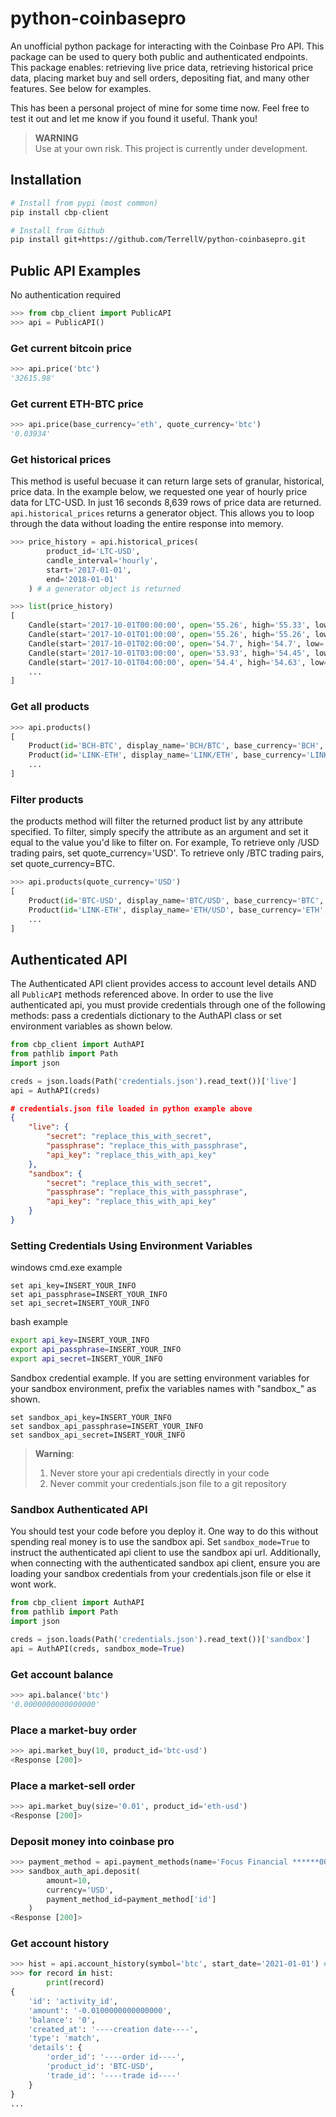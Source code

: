 # python-coinbasepro

An unofficial python package for interacting with the Coinbase Pro API. This package can be used to query both public and authenticated endpoints. This package enables: retrieving live price data, retrieving historical price data, placing market buy and sell orders, depositing fiat, and many other features. See below for examples.

This has been a personal project of mine for some time now. Feel free to test it out and
let me know if you found it useful. Thank you!

> **WARNING**</br>
>Use at your own risk. This project is currently under development.



## Installation

```python
# Install from pypi (most common)
pip install cbp-client
```

```bash
# Install from Github
pip install git+https://github.com/TerrellV/python-coinbasepro.git
```

## Public API Examples

No authentication required
```python
>>> from cbp_client import PublicAPI
>>> api = PublicAPI()
```

### Get current bitcoin price

```python
>>> api.price('btc')
'32615.98'
```

### Get current ETH-BTC price

```python
>>> api.price(base_currency='eth', quote_currency='btc')
'0.03934'
```

### Get historical prices

This method is useful becuase it can return large sets of granular, historical,
price data. In the example below, we requested one year of hourly price data
for LTC-USD. In just 16 seconds 8,639 rows of price data are returned.
`api.historical_prices` returns a generator object. This allows you to loop
through the data without loading the entire response into memory.

```python
>>> price_history = api.historical_prices(
        product_id='LTC-USD',
        candle_interval='hourly',
        start='2017-01-01',
        end='2018-01-01'
    ) # a generator object is returned

>>> list(price_history)
[
    Candle(start='2017-10-01T00:00:00', open='55.26', high='55.33', low='54.86', close='55.26', volume='18231.73237201'),
    Candle(start='2017-10-01T01:00:00', open='55.26', high='55.26', low='54.51', close='54.7', volume='19696.71425587'),
    Candle(start='2017-10-01T02:00:00', open='54.7', high='54.7', low='53.74', close='53.96', volume='20342.70035151'),
    Candle(start='2017-10-01T03:00:00', open='53.93', high='54.45', low='53.74', close='54.4', volume='7261.14770822'),
    Candle(start='2017-10-01T04:00:00', open='54.4', high='54.63', low='54.4', close='54.6', volume='4633.03379232'),
    ...
]
```

### Get all products

```python
>>> api.products()
[
    Product(id='BCH-BTC', display_name='BCH/BTC', base_currency='BCH', quote_currency='BTC', ...),
    Product(id='LINK-ETH', display_name='LINK/ETH', base_currency='LINK', quote_currency='ETH', ...),
    ...
]
```

### Filter products

the products method will filter the returned product list by any attribute specified. To filter, simply specify
the attribute as an argument and set it equal to the value you'd like to filter on. For example,
To retrieve only /USD trading pairs, set quote_currency='USD'. To retrieve only /BTC trading pairs, set quote_currency=BTC.

```python
>>> api.products(quote_currency='USD')
[
    Product(id='BTC-USD', display_name='BTC/USD', base_currency='BTC', quote_currency='USD', ...),
    Product(id='LINK-ETH', display_name='ETH/USD', base_currency='ETH', quote_currency='USD', ...),
    ...
]
```

## Authenticated API

The Authenticated API client provides access to account level details AND all `PublicAPI` methods referenced above. In order to use the live authenticated api, you must provide credentials through one of the following methods: pass a credentials dictionary to the AuthAPI class or set environment variables as shown below.

```python
from cbp_client import AuthAPI
from pathlib import Path
import json

creds = json.loads(Path('credentials.json').read_text())['live']
api = AuthAPI(creds)
```
```json
# credentials.json file loaded in python example above
{
    "live": {
        "secret": "replace_this_with_secret",
        "passphrase": "replace_this_with_passphrase",
        "api_key": "replace_this_with_api_key"
    },
    "sandbox": {
        "secret": "replace_this_with_secret",
        "passphrase": "replace_this_with_passphrase",
        "api_key": "replace_this_with_api_key"
    }
}
```
### Setting Credentials Using Environment Variables
windows cmd.exe example
```shell
set api_key=INSERT_YOUR_INFO
set api_passphrase=INSERT_YOUR_INFO
set api_secret=INSERT_YOUR_INFO
```
bash example
```bash
export api_key=INSERT_YOUR_INFO
export api_passphrase=INSERT_YOUR_INFO
export api_secret=INSERT_YOUR_INFO
```
Sandbox credential example.
If you are setting environment variables for your sandbox environment, prefix the variables names with "sandbox_" as shown.
```shell
set sandbox_api_key=INSERT_YOUR_INFO
set sandbox_api_passphrase=INSERT_YOUR_INFO
set sandbox_api_secret=INSERT_YOUR_INFO
```
> **Warning**:
>1. Never store your api credentials directly in your code
>2. Never commit your credentials.json file to a git repository

### Sandbox Authenticated API

You should test your code before you deploy it. One way to do this without spending real money is
to use the sandbox api. Set `sandbox_mode=True` to instruct the authenticated api client to use the
sandbox api url. Additionally, when connecting with the authenticated sandbox api client,
ensure you are loading your sandbox credentials from your credentials.json file or else it wont work.

```python
from cbp_client import AuthAPI
from pathlib import Path
import json

creds = json.loads(Path('credentials.json').read_text())['sandbox']
api = AuthAPI(creds, sandbox_mode=True)
```

### Get account balance
```python
>>> api.balance('btc')
'0.0000000000000000'
```

### Place a market-buy order
```python
>>> api.market_buy(10, product_id='btc-usd')
<Response [200]>
```

### Place a market-sell order

```python
>>> api.market_buy(size='0.01', product_id='eth-usd')
<Response [200]>
```

### Deposit money into coinbase pro

```python
>>> payment_method = api.payment_methods(name='Focus Financial ******0000')
>>> sandbox_auth_api.deposit(
        amount=10,
        currency='USD',
        payment_method_id=payment_method['id']
    )
<Response [200]>
```

### Get account history

```python
>>> hist = api.account_history(symbol='btc', start_date='2021-01-01') # returns a generator object
>>> for record in hist:
        print(record)
{
    'id': 'activity_id',
    'amount': '-0.0100000000000000',
    'balance': '0',
    'created_at': '----creation date----',
    'type': 'match',
    'details': {
        'order_id': '----order id----',
        'product_id': 'BTC-USD',
        'trade_id': '----trade id----'
    }
}
...
```